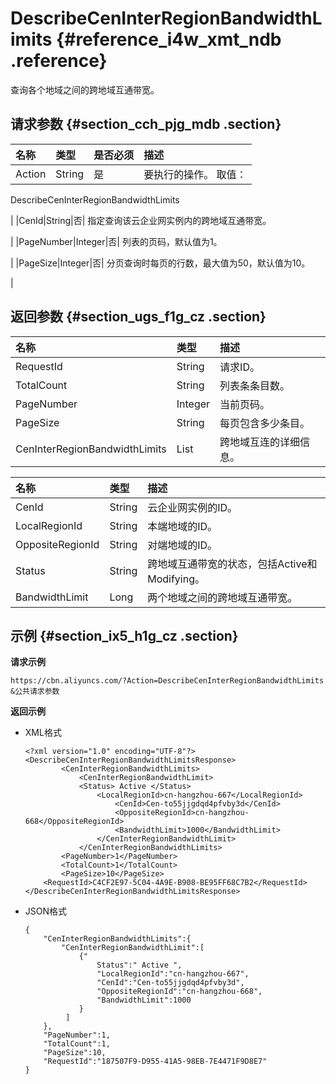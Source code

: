 # DescribeCenInterRegionBandwidthLimits {#reference_i4w_xmt_ndb .reference}

查询各个地域之间的跨地域互通带宽。

## 请求参数 {#section_cch_pjg_mdb .section}

|名称|类型|是否必须|描述|
|:-|:-|:---|:-|
|Action|String|是| 要执行的操作。 取值：

 DescribeCenInterRegionBandwidthLimits

 |
|CenId|String|否| 指定查询该云企业网实例内的跨地域互通带宽。

 |
|PageNumber|Integer|否| 列表的页码，默认值为1。

 |
|PageSize|Integer|否| 分页查询时每页的行数，最大值为50，默认值为10。

 |

## 返回参数 {#section_ugs_f1g_cz .section}

|名称|类型|描述|
|:-|:-|:-|
|RequestId|String|请求ID。|
|TotalCount|String|列表条条目数。|
|PageNumber|Integer|当前页码。|
|PageSize|String|每页包含多少条目。|
|CenInterRegionBandwidthLimits|List|跨地域互连的详细信息。|

|名称|类型|描述|
|:-|:-|:-|
|CenId|String|云企业网实例的ID。|
|LocalRegionId|String|本端地域的ID。|
|OppositeRegionId|String|对端地域的ID。|
|Status|String|跨地域互通带宽的状态，包括Active和Modifying。|
|BandwidthLimit|Long|两个地域之间的跨地域互通带宽。|

## 示例 {#section_ix5_h1g_cz .section}

**请求示例**

``` {#createVPCpub}
https://cbn.aliyuncs.com/?Action=DescribeCenInterRegionBandwidthLimits
&公共请求参数
```

**返回示例**

-   XML格式

    ```
    <?xml version="1.0" encoding="UTF-8"?>
    <DescribeCenInterRegionBandwidthLimitsResponse>
            <CenInterRegionBandwidthLimits>
                <CenInterRegionBandwidthLimit>
                <Status> Active </Status>
                    <LocalRegionId>cn-hangzhou-667</LocalRegionId>
                        <CenId>Cen-to55jjgdqd4pfvby3d</CenId>
                        <OppositeRegionId>cn-hangzhou-668</OppositeRegionId>
                        <BandwidthLimit>1000</BandwidthLimit>
                    </CenInterRegionBandwidthLimit>
                </CenInterRegionBandwidthLimits>
            <PageNumber>1</PageNumber>
            <TotalCount>1</TotalCount>
            <PageSize>10</PageSize>
        <RequestId>C4CF2E97-5C04-4A9E-B908-BE95FF68C7B2</RequestId>
    </DescribeCenInterRegionBandwidthLimitsResponse>
    ```

-   JSON格式

    ```
    {
        "CenInterRegionBandwidthLimits":{
            "CenInterRegionBandwidthLimit":[
                {"
                    Status":" Active ",
                    "LocalRegionId":"cn-hangzhou-667",
                    "CenId":"Cen-to55jjgdqd4pfvby3d",
                    "OppositeRegionId":"cn-hangzhou-668",
                    "BandwidthLimit":1000
                }
             ]
        },
        "PageNumber":1,
        "TotalCount":1,
        "PageSize":10,
        "RequestId":"187507F9-D955-41A5-98EB-7E4471F9D8E7"
    }
    ```


